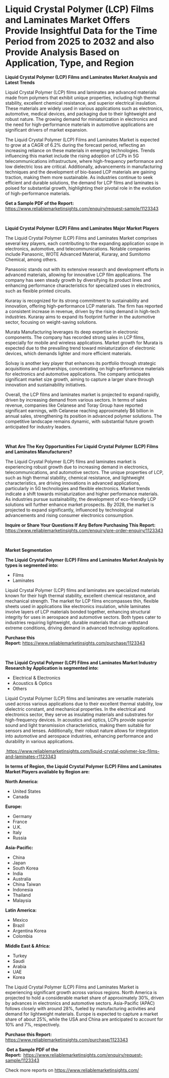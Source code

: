 <p><h1>Liquid Crystal Polymer (LCP) Films and Laminates Market Offers Provide Insightful Data for the Time Period from 2025 to 2032 and also Provide Analysis Based on Application, Type, and Region</h1></p><p><strong>Liquid Crystal Polymer (LCP) Films and Laminates Market Analysis and Latest Trends</strong></p>
<p><p>Liquid Crystal Polymer (LCP) films and laminates are advanced materials made from polymers that exhibit unique properties, including high thermal stability, excellent chemical resistance, and superior electrical insulation. These materials are widely used in various applications such as electronics, automotive, medical devices, and packaging due to their lightweight and robust nature. The growing demand for miniaturization in electronics and the need for high-performance materials in automotive applications are significant drivers of market expansion.</p><p>The Liquid Crystal Polymer (LCP) Films and Laminates Market is expected to grow at a CAGR of 6.2% during the forecast period, reflecting an increasing reliance on these materials in emerging technologies. Trends influencing this market include the rising adoption of LCPs in 5G telecommunications infrastructure, where high-frequency performance and low dielectric loss are critical. Additionally, advancements in manufacturing techniques and the development of bio-based LCP materials are gaining traction, making them more sustainable. As industries continue to seek efficient and durable solutions, the demand for LCP films and laminates is poised for substantial growth, highlighting their pivotal role in the evolution of high-performance materials.</p></p>
<p><strong>Get a Sample PDF of the Report:&nbsp;</strong> <a href="https://www.reliablemarketinsights.com/enquiry/request-sample/1123343?utm_campaign=2117&utm_medium=2&utm_source=Github&utm_content=ia&utm_term=04042025&utm_id=liquid-crystal-polymer-lcp-films-and-laminates">https://www.reliablemarketinsights.com/enquiry/request-sample/1123343</a></p>
<p>&nbsp;</p>
<p><strong>Liquid Crystal Polymer (LCP) Films and Laminates Major Market Players</strong></p>
<p><p>The Liquid Crystal Polymer (LCP) Films and Laminates Market comprises several key players, each contributing to the expanding application scope in electronics, automotive, and telecommunications. Notable companies include Panasonic, WOTE Advanced Material, Kuraray, and Sumitomo Chemical, among others.</p><p>Panasonic stands out with its extensive research and development efforts in advanced materials, allowing for innovative LCP film applications. The company has seen steady growth by diversifying its product lines and enhancing performance characteristics for specialized uses in electronics, such as flexible printed circuits.</p><p>Kuraray is recognized for its strong commitment to sustainability and innovation, offering high-performance LCP materials. The firm has reported a consistent increase in revenue, driven by the rising demand in high-tech industries. Kuraray aims to expand its footprint further in the automotive sector, focusing on weight-saving solutions.</p><p>Murata Manufacturing leverages its deep expertise in electronic components. The company has recorded strong sales in LCP films, especially for mobile and wireless applications. Market growth for Murata is expected due to the prevailing trend toward miniaturization of electronic devices, which demands lighter and more efficient materials.</p><p>Solvay is another key player that enhances its portfolio through strategic acquisitions and partnerships, concentrating on high-performance materials for electronics and automotive applications. The company anticipates significant market size growth, aiming to capture a larger share through innovation and sustainability initiatives.</p><p>Overall, the LCP films and laminates market is projected to expand rapidly, driven by increasing demand from various sectors. In terms of sales revenue, companies like Celanese and Toray Group have reported significant earnings, with Celanese reaching approximately $6 billion in annual sales, strengthening its position in advanced polymer solutions. The competitive landscape remains dynamic, with substantial future growth anticipated for industry leaders.</p></p>
<p>&nbsp;</p>
<p><strong>What Are The Key Opportunities For Liquid Crystal Polymer (LCP) Films and Laminates Manufacturers?</strong></p>
<p><p>The Liquid Crystal Polymer (LCP) films and laminates market is experiencing robust growth due to increasing demand in electronics, telecommunications, and automotive sectors. The unique properties of LCP, such as high thermal stability, chemical resistance, and lightweight characteristics, are driving innovations in advanced applications, particularly in 5G technologies and flexible electronics. Market trends indicate a shift towards miniaturization and higher performance materials. As industries pursue sustainability, the development of eco-friendly LCP solutions will further enhance market prospects. By 2028, the market is projected to expand significantly, influenced by technological advancements and rising consumer electronics consumption.</p></p>
<p><strong>Inquire or Share Your Questions If Any Before Purchasing This Report:</strong> <a href="https://www.reliablemarketinsights.com/enquiry/pre-order-enquiry/1123343?utm_campaign=2117&utm_medium=2&utm_source=Github&utm_content=ia&utm_term=04042025&utm_id=liquid-crystal-polymer-lcp-films-and-laminates">https://www.reliablemarketinsights.com/enquiry/pre-order-enquiry/1123343</a></p>
<p>&nbsp;</p>
<p><strong>Market Segmentation</strong></p>
<p><strong>The Liquid Crystal Polymer (LCP) Films and Laminates Market Analysis by types is segmented into:</strong></p>
<p><ul><li>Films</li><li>Laminates</li></ul></p>
<p><p>Liquid Crystal Polymer (LCP) films and laminates are specialized materials known for their high thermal stability, excellent chemical resistance, and mechanical strength. The market for LCP films encompasses thin, flexible sheets used in applications like electronics insulation, while laminates involve layers of LCP materials bonded together, enhancing structural integrity for uses in aerospace and automotive sectors. Both types cater to industries requiring lightweight, durable materials that can withstand extreme conditions, driving demand in advanced technology applications.</p></p>
<p><strong>Purchase this Report:&nbsp;</strong><a href="https://www.reliablemarketinsights.com/purchase/1123343?utm_campaign=2117&utm_medium=2&utm_source=Github&utm_content=ia&utm_term=04042025&utm_id=liquid-crystal-polymer-lcp-films-and-laminates">https://www.reliablemarketinsights.com/purchase/1123343</a></p>
<p>&nbsp;</p>
<p><strong>The Liquid Crystal Polymer (LCP) Films and Laminates Market Industry Research by Application is segmented into:</strong></p>
<p><ul><li>Electrical & Electronics</li><li>Acoustics & Optics</li><li>Others</li></ul></p>
<p><p>Liquid Crystal Polymer (LCP) films and laminates are versatile materials used across various applications due to their excellent thermal stability, low dielectric constant, and mechanical properties. In the electrical and electronics sector, they serve as insulating materials and substrates for high-frequency devices. In acoustics and optics, LCPs provide superior sound and light transmission characteristics, making them suitable for sensors and lenses. Additionally, their robust nature allows for integration into automotive and aerospace industries, enhancing performance and durability in various applications.</p></p>
<p><a href="https://www.reliablemarketinsights.com/liquid-crystal-polymer-lcp-films-and-laminates-r1123343?utm_campaign=2117&utm_medium=2&utm_source=Github&utm_content=ia&utm_term=04042025&utm_id=liquid-crystal-polymer-lcp-films-and-laminates">&nbsp;https://www.reliablemarketinsights.com/liquid-crystal-polymer-lcp-films-and-laminates-r1123343</a></p>
<p><strong>In terms of Region, the Liquid Crystal Polymer (LCP) Films and Laminates Market Players available by Region are:</strong></p>
<p>
    <p> <strong> North America: </strong>
        <ul>
            <li>United States</li>
            <li>Canada</li>
        </ul>
        </p> 
    <p> <strong> Europe: </strong>
        <ul>
            <li>Germany</li>
            <li>France</li>
            <li>U.K.</li>
            <li>Italy</li>
            <li>Russia</li>
        </ul>
        </p> 
    <p> <strong> Asia-Pacific: </strong>
        <ul>
            <li>China</li>
            <li>Japan</li>
            <li>South Korea</li>
            <li>India</li>
            <li>Australia</li>
            <li>China Taiwan</li>
            <li>Indonesia</li>
            <li>Thailand</li>
            <li>Malaysia</li>
        </ul>
        </p> 
    <p> <strong> Latin America: </strong>
        <ul>
            <li>Mexico</li>
            <li>Brazil</li>
            <li>Argentina Korea</li>
            <li>Colombia</li>
        </ul>
        </p> 
    <p> <strong> Middle East & Africa: </strong>
        <ul>
            <li>Turkey</li>
            <li>Saudi</li>
            <li>Arabia</li>
            <li>UAE</li>
            <li>Korea</li>
        </ul>
    </p>
    </p>
<p><p>The Liquid Crystal Polymer (LCP) Films and Laminates Market is experiencing significant growth across various regions. North America is projected to hold a considerable market share of approximately 30%, driven by advances in electronics and automotive sectors. Asia-Pacific (APAC) follows closely with around 28%, fueled by manufacturing activities and demand for lightweight materials. Europe is expected to capture a market share of about 25%, while the USA and China are anticipated to account for 10% and 7%, respectively.</p></p>
<p><strong>Purchase this Report: </strong><a href="https://www.reliablemarketinsights.com/purchase/1123343?utm_campaign=2117&utm_medium=2&utm_source=Github&utm_content=ia&utm_term=04042025&utm_id=liquid-crystal-polymer-lcp-films-and-laminates">https://www.reliablemarketinsights.com/purchase/1123343</a></p>
<p>&nbsp;<strong>Get a Sample PDF of the Report:&nbsp;&nbsp;</strong><a href="https://www.reliablemarketinsights.com/enquiry/request-sample/1123343?utm_campaign=2117&utm_medium=2&utm_source=Github&utm_content=ia&utm_term=04042025&utm_id=liquid-crystal-polymer-lcp-films-and-laminates">https://www.reliablemarketinsights.com/enquiry/request-sample/1123343</a></p>
<p><strong></strong></p>
<p>Check more reports on <a href="https://www.reliablemarketinsights.com/?utm_campaign=2117&utm_medium=2&utm_source=Github&utm_content=ia&utm_term=04042025&utm_id=liquid-crystal-polymer-lcp-films-and-laminates">https://www.reliablemarketinsights.com/</a></p>